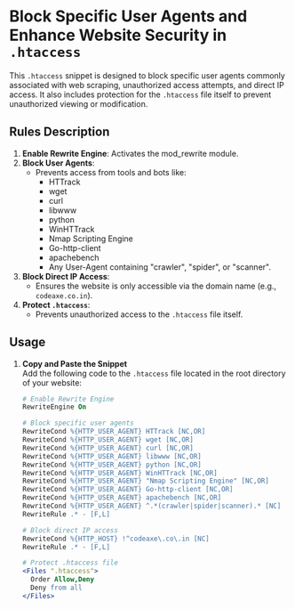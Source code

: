 # Block Specific User Agents and Enhance Website Security in `.htaccess`

This `.htaccess` snippet is designed to block specific user agents commonly associated with web scraping, unauthorized access attempts, and direct IP access. It also includes protection for the `.htaccess` file itself to prevent unauthorized viewing or modification.

## Rules Description

1. **Enable Rewrite Engine**: Activates the mod_rewrite module.
2. **Block User Agents**:
   - Prevents access from tools and bots like:
     - HTTrack
     - wget
     - curl
     - libwww
     - python
     - WinHTTrack
     - Nmap Scripting Engine
     - Go-http-client
     - apachebench
     - Any User-Agent containing "crawler", "spider", or "scanner".
3. **Block Direct IP Access**:
   - Ensures the website is only accessible via the domain name (e.g., `codeaxe.co.in`).
4. **Protect `.htaccess`**:
   - Prevents unauthorized access to the `.htaccess` file itself.

## Usage

1. **Copy and Paste the Snippet**  
   Add the following code to the `.htaccess` file located in the root directory of your website:

   ```apache
   # Enable Rewrite Engine
   RewriteEngine On

   # Block specific user agents
   RewriteCond %{HTTP_USER_AGENT} HTTrack [NC,OR]
   RewriteCond %{HTTP_USER_AGENT} wget [NC,OR]
   RewriteCond %{HTTP_USER_AGENT} curl [NC,OR]
   RewriteCond %{HTTP_USER_AGENT} libwww [NC,OR]
   RewriteCond %{HTTP_USER_AGENT} python [NC,OR]
   RewriteCond %{HTTP_USER_AGENT} WinHTTrack [NC,OR]
   RewriteCond %{HTTP_USER_AGENT} "Nmap Scripting Engine" [NC,OR]
   RewriteCond %{HTTP_USER_AGENT} Go-http-client [NC,OR]
   RewriteCond %{HTTP_USER_AGENT} apachebench [NC,OR]
   RewriteCond %{HTTP_USER_AGENT} ^.*(crawler|spider|scanner).* [NC]
   RewriteRule .* - [F,L]

   # Block direct IP access
   RewriteCond %{HTTP_HOST} !^codeaxe\.co\.in [NC]
   RewriteRule .* - [F,L]

   # Protect .htaccess file
   <Files ".htaccess">
     Order Allow,Deny
     Deny from all
   </Files>
